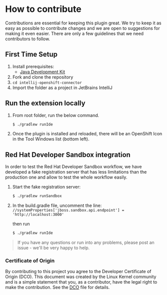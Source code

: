 # How to contribute

Contributions are essential for keeping this plugin great.
We try to keep it as easy as possible to contribute changes and we are
open to suggestions for making it even easier.
There are only a few guidelines that we need contributors to follow.

## First Time Setup
1. Install prerequisites:
   * [Java Development Kit](https://adoptopenjdk.net/)
2. Fork and clone the repository
3. `cd intellij-openshift-connector`
4. Import the folder as a project in JetBrains IntelliJ

## Run the extension locally

1. From root folder, run the below command.
    ```bash
    $ ./gradlew runIde
    ```

2. Once the plugin is installed and reloaded, there will be an OpenShift Icon in the Tool Windows list (bottom left).

## Red Hat Developer Sandbox integration

In order to test the Red Hat Developer Sandbox workflow, we have developed a fake registration server that has less
limitations than the production one and allow to test the whole workflow easily.

1. Start the fake registration server:
    ```bash
    $ ./gradlew runSandbox
    ```

2. In the build.gradle file, uncomment the line:
   `//systemProperties['jboss.sandbox.api.endpoint'] = 'http://localhost:3000'`

    then run
    ```bash
    $ ./gradlew runIde
    ```

> If you have any questions or run into any problems, please post an issue - we'll be very happy to help.
### Certificate of Origin

By contributing to this project you agree to the Developer Certificate of
Origin (DCO). This document was created by the Linux Kernel community and is a
simple statement that you, as a contributor, have the legal right to make the
contribution. See the [DCO](DCO) file for details.
